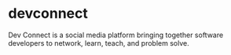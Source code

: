 # devconnect
Dev Connect is a social media platform bringing together software developers to network, learn, teach, and problem solve.
